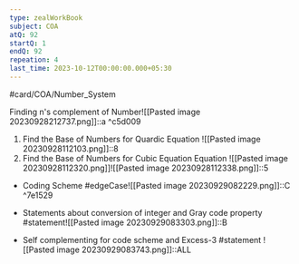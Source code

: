 ```yaml
---
type: zealWorkBook
subject: COA
atQ: 92
startQ: 1
endQ: 92
repeation: 4
last_time: 2023-10-12T00:00:00.000+05:30
---
```

#card/COA/Number_System

Finding n's complement of Number![[Pasted image 20230928212737.png]]::a <!--SR:!2023-11-18,17,290-->
 ^c5d009

1. Find the Base of Numbers for Quardic Equation ![[Pasted image 20230928112103.png]]::8 <!--SR:!2023-11-09,9,270-->
2. Find the Base of Numbers for Cubic Equation Equation ![[Pasted image 20230928112320.png]]![[Pasted image 20230928112338.png]]::5 <!--SR:!2023-11-11,11,272-->

- Coding Scheme #edgeCase![[Pasted image 20230929082229.png]]::C ^7e1529 <!--SR:!2023-11-12,12,270-->
- Statements about conversion of integer and Gray code property #statement![[Pasted image 20230929083303.png]]::B <!--SR:!2023-11-12,12,270-->
 
- Self complementing for code scheme and Excess-3 #statement ![[Pasted image 20230929083743.png]]::ALL <!--SR:!2023-11-18,17,292-->